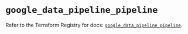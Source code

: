 # `google_data_pipeline_pipeline`

Refer to the Terraform Registry for docs: [`google_data_pipeline_pipeline`](https://registry.terraform.io/providers/hashicorp/google/5.11.0/docs/resources/data_pipeline_pipeline).
